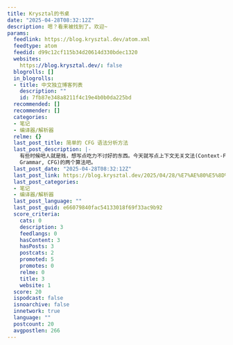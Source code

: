 ```yaml
---
title: Krysztal的书桌
date: "2025-04-28T08:32:12Z"
description: 嗯？看来被找到了。欢迎~
params:
  feedlink: https://blog.krysztal.dev/atom.xml
  feedtype: atom
  feedid: d99c12cf115b34d20614d330bdec1320
  websites:
    https://blog.krysztal.dev/: false
  blogrolls: []
  in_blogrolls:
  - title: 中文独立博客列表
    description: ""
    id: 7fb87e348a8211f4c19e4b0b0da225bd
  recommended: []
  recommender: []
  categories:
  - 笔记
  - 编译器/解析器
  relme: {}
  last_post_title: 简单的 CFG 语法分析方法
  last_post_description: |-
    有些时候吧人就是贱，想写点吃力不讨好的东西。今天就写点上下文无关文法(Context-Free
    Grammar, CFG)的两个算法吧。
  last_post_date: "2025-04-28T08:32:12Z"
  last_post_link: https://blog.krysztal.dev/2025/04/28/%E7%AE%80%E5%8D%95%E7%9A%84-CFG-%E8%AF%AD%E6%B3%95%E5%88%86%E6%9E%90%E6%96%B9%E6%B3%95/
  last_post_categories:
  - 笔记
  - 编译器/解析器
  last_post_language: ""
  last_post_guid: e66079840fac54133018f69f33ac9b92
  score_criteria:
    cats: 0
    description: 3
    feedlangs: 0
    hasContent: 3
    hasPosts: 3
    postcats: 2
    promoted: 5
    promotes: 0
    relme: 0
    title: 3
    website: 1
  score: 20
  ispodcast: false
  isnoarchive: false
  innetwork: true
  language: ""
  postcount: 20
  avgpostlen: 266
---
```

